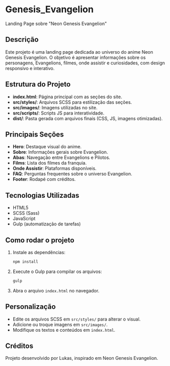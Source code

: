 # Genesis_Evangelion

Landing Page sobre "Neon Genesis Evangelion"

## Descrição

Este projeto é uma landing page dedicada ao universo do anime Neon Genesis Evangelion. O objetivo é apresentar informações sobre os personagens, Evangelions, filmes, onde assistir e curiosidades, com design responsivo e interativo.

## Estrutura do Projeto

- **index.html**: Página principal com as seções do site.
- **src/styles/**: Arquivos SCSS para estilização das seções.
- **src/images/**: Imagens utilizadas no site.
- **src/scripts/**: Scripts JS para interatividade.
- **dist/**: Pasta gerada com arquivos finais (CSS, JS, imagens otimizadas).

## Principais Seções

- **Hero**: Destaque visual do anime.
- **Sobre**: Informações gerais sobre Evangelion.
- **Abas**: Navegação entre Evangelions e Pilotos.
- **Films**: Lista dos filmes da franquia.
- **Onde Assistir**: Plataformas disponíveis.
- **FAQ**: Perguntas frequentes sobre o universo Evangelion.
- **Footer**: Rodapé com créditos.

## Tecnologias Utilizadas

- HTML5
- SCSS (Sass)
- JavaScript
- Gulp (automatização de tarefas)

## Como rodar o projeto

1. Instale as dependências:
   ```bash
   npm install
   ```
2. Execute o Gulp para compilar os arquivos:
   ```bash
   gulp
   ```
3. Abra o arquivo `index.html` no navegador.

## Personalização

- Edite os arquivos SCSS em `src/styles/` para alterar o visual.
- Adicione ou troque imagens em `src/images/`.
- Modifique os textos e conteúdos em `index.html`.

## Créditos

Projeto desenvolvido por Lukas, inspirado em Neon Genesis Evangelion.
